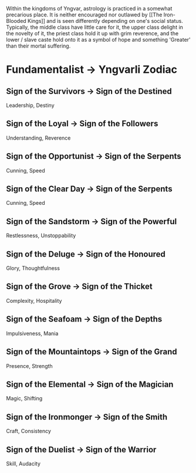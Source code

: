 Within the kingdoms of Yngvar, astrology is practiced in a somewhat precarious place. It is neither encouraged nor outlawed by [[The Iron-Blooded Kings]] and is seen differently depending on one's social status. Typically, the middle class have little care for it, the upper class delight in the novelty of it, the priest class hold it up with grim reverence, and the lower / slave caste hold onto it as a symbol of hope and something 'Greater' than their mortal suffering.

# Fundamentalist -> Yngvarli Zodiac
## Sign of the Survivors -> Sign of the Destined
Leadership, Destiny

## Sign of the Loyal -> Sign of the Followers
Understanding, Reverence

## Sign of the Opportunist -> Sign of the Serpents
Cunning, Speed

## Sign of the Clear Day -> Sign of the Serpents
Cunning, Speed

## Sign of the Sandstorm -> Sign of the Powerful
Restlessness, Unstoppability

## Sign of the Deluge -> Sign of the Honoured
Glory, Thoughtfulness

## Sign of the Grove -> Sign of the Thicket 
Complexity, Hospitality

## Sign of the Seafoam -> Sign of the Depths
Impulsiveness, Mania

## Sign of the Mountaintops -> Sign of the Grand
Presence, Strength

## Sign of the Elemental -> Sign of the Magician
Magic, Shifting

## Sign of the Ironmonger -> Sign of the Smith
Craft, Consistency

## Sign of the Duelist -> Sign of the Warrior
Skill, Audacity